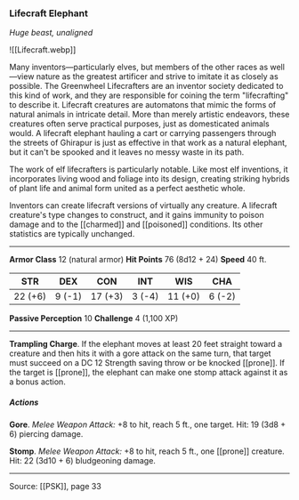 ### Lifecraft Elephant
_Huge beast, unaligned_

![[Lifecraft.webp]]

Many inventors—particularly elves, but members of the other races as well—view nature as the greatest artificer and strive to imitate it as closely as possible. The Greenwheel Lifecrafters are an inventor society dedicated to this kind of work, and they are responsible for coining the term "lifecrafting" to describe it. Lifecraft creatures are automatons that mimic the forms of natural animals in intricate detail. More than merely artistic endeavors, these creatures often serve practical purposes, just as domesticated animals would. A lifecraft elephant hauling a cart or carrying passengers through the streets of Ghirapur is just as effective in that work as a natural elephant, but it can't be spooked and it leaves no messy waste in its path.

The work of elf lifecrafters is particularly notable. Like most elf inventions, it incorporates living wood and foliage into its design, creating striking hybrids of plant life and animal form united as a perfect aesthetic whole.

Inventors can create lifecraft versions of virtually any creature. A lifecraft creature's type changes to construct, and it gains immunity to poison damage and to the [[charmed]] and [[poisoned]] conditions. Its other statistics are typically unchanged.



---

**Armor Class** 12 (natural armor)
**Hit Points** 76 (8d12 + 24)
**Speed** 40 ft.

| STR     | DEX     | CON     | INT     | WIS     | CHA     |
|---------|---------|---------|---------|---------|---------|
| 22 (+6) | 9 (-1) | 17 (+3) | 3 (-4) | 11 (+0) | 6 (-2) |

**Passive Perception** 10
**Challenge** 4 (1,100 XP)

---

**Trampling Charge**. If the elephant moves at least 20 feet straight toward a creature and then hits it with a gore attack on the same turn, that target must succeed on a DC 12 Strength saving throw or be knocked [[prone]]. If the target is [[prone]], the elephant can make one stomp attack against it as a bonus action.

##### Actions
**Gore**. _Melee Weapon Attack:_ +8 to hit, reach 5 ft., one target. Hit: 19 (3d8 + 6) piercing damage.

**Stomp**. _Melee Weapon Attack:_ +8 to hit, reach 5 ft., one [[prone]] creature. Hit: 22 (3d10 + 6) bludgeoning damage.


---

Source: [[PSK]], page 33
